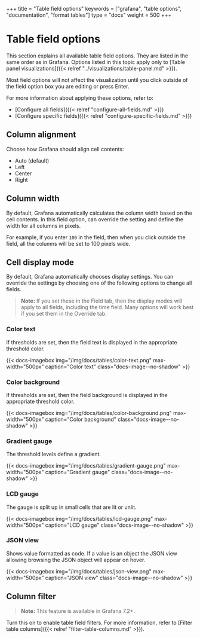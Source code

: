 +++
title = "Table field options"
keywords = ["grafana", "table options", "documentation", "format tables"]
type = "docs"
weight = 500
+++

# Table field options

This section explains all available table field options. They are listed in the same order as in Grafana. Options listed in this topic apply only to [Table panel visualizations]({{< relref "../visualizations/table-panel.md" >}}).

Most field options will not affect the visualization until you click outside of the field option box you are editing or press Enter.

For more information about applying these options, refer to:
- [Configure all fields]({{< relref "configure-all-fields.md" >}})
- [Configure specific fields]({{< relref "configure-specific-fields.md" >}})

## Column alignment

Choose how Grafana should align cell contents:

- Auto (default)
- Left
- Center
- Right

## Column width

By default, Grafana automatically calculates the column width based on the cell contents. In this field option, can override the setting and define the width for all columns in pixels.

For example, if you enter `100` in the field, then when you click outside the field, all the columns will be set to 100 pixels wide.

## Cell display mode

By default, Grafana automatically chooses display settings. You can override the settings by choosing one of the following options to change all fields.

> **Note:** If you set these in the Field tab, then the display modes will apply to all fields, including the time field. Many options will work best if you set them in the Override tab.

### Color text

If thresholds are set, then the field text is displayed in the appropriate threshold color.

{{< docs-imagebox img="/img/docs/tables/color-text.png" max-width="500px" caption="Color text" class="docs-image--no-shadow" >}}

### Color background

If thresholds are set, then the field background is displayed in the appropriate threshold color.

{{< docs-imagebox img="/img/docs/tables/color-background.png" max-width="500px" caption="Color background" class="docs-image--no-shadow" >}}

### Gradient gauge

The threshold levels define a gradient.

{{< docs-imagebox img="/img/docs/tables/gradient-gauge.png" max-width="500px" caption="Gradient gauge" class="docs-image--no-shadow" >}}

### LCD gauge

The gauge is split up in small cells that are lit or unlit.

{{< docs-imagebox img="/img/docs/tables/lcd-gauge.png" max-width="500px" caption="LCD gauge" class="docs-image--no-shadow" >}}

### JSON view

Shows value formatted as code. If a value is an object the JSON view allowing browsing the JSON object will appear on hover.

{{< docs-imagebox img="/img/docs/tables/json-view.png" max-width="500px" caption="JSON view" class="docs-image--no-shadow" >}}

## Column filter

> **Note:** This feature is available in Grafana 7.2+.
> 
Turn this on to enable table field filters. For more information, refer to [Filter table columns]({{< relref "filter-table-columns.md" >}}).
